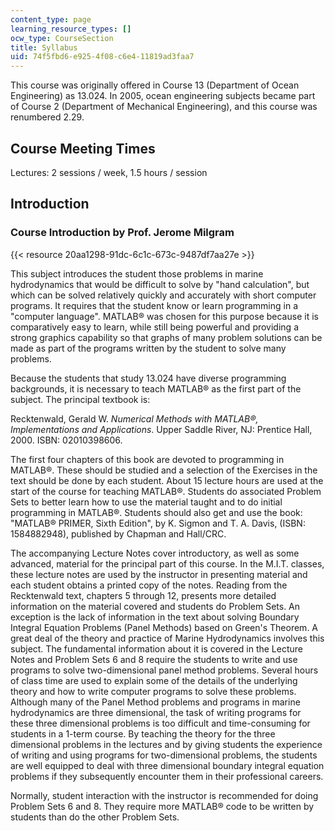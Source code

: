 ```yaml
---
content_type: page
learning_resource_types: []
ocw_type: CourseSection
title: Syllabus
uid: 74f5fbd6-e925-4f08-c6e4-11819ad3faa7
---
```


This course was originally offered in Course 13 (Department of Ocean Engineering) as 13.024. In 2005, ocean engineering subjects became part of Course 2 (Department of Mechanical Engineering), and this course was renumbered 2.29.

Course Meeting Times
--------------------

Lectures: 2 sessions / week, 1.5 hours / session

Introduction
------------

### Course Introduction by Prof. Jerome Milgram

{{< resource 20aa1298-91dc-6c1c-673c-9487df7aa27e >}}

This subject introduces the student those problems in marine hydrodynamics that would be difficult to solve by "hand calculation", but which can be solved relatively quickly and accurately with short computer programs. It requires that the student know or learn programming in a "computer language". MATLAB® was chosen for this purpose because it is comparatively easy to learn, while still being powerful and providing a strong graphics capability so that graphs of many problem solutions can be made as part of the programs written by the student to solve many problems.

Because the students that study 13.024 have diverse programming backgrounds, it is necessary to teach MATLAB® as the first part of the subject. The principal textbook is:

Recktenwald, Gerald W. _Numerical Methods with MATLAB®, Implementations and Applications_. Upper Saddle River, NJ: Prentice Hall, 2000. ISBN: 02010398606.

The first four chapters of this book are devoted to programming in MATLAB®. These should be studied and a selection of the Exercises in the text should be done by each student. About 15 lecture hours are used at the start of the course for teaching MATLAB®. Students do associated Problem Sets to better learn how to use the material taught and to do initial programming in MATLAB®. Students should also get and use the book: "MATLAB® PRIMER, Sixth Edition", by K. Sigmon and T. A. Davis, (ISBN: 1584882948), published by Chapman and Hall/CRC.

The accompanying Lecture Notes cover introductory, as well as some advanced, material for the principal part of this course. In the M.I.T. classes, these lecture notes are used by the instructor in presenting material and each student obtains a printed copy of the notes. Reading from the Recktenwald text, chapters 5 through 12, presents more detailed information on the material covered and students do Problem Sets. An exception is the lack of information in the text about solving Boundary Integral Equation Problems (Panel Methods) based on Green's Theorem. A great deal of the theory and practice of Marine Hydrodynamics involves this subject. The fundamental information about it is covered in the Lecture Notes and Problem Sets 6 and 8 require the students to write and use programs to solve two-dimensional panel method problems. Several hours of class time are used to explain some of the details of the underlying theory and how to write computer programs to solve these problems. Although many of the Panel Method problems and programs in marine hydrodynamics are three dimensional, the task of writing programs for these three dimensional problems is too difficult and time-consuming for students in a 1-term course. By teaching the theory for the three dimensional problems in the lectures and by giving students the experience of writing and using programs for two-dimensional problems, the students are well equipped to deal with three dimensional boundary integral equation problems if they subsequently encounter them in their professional careers.

Normally, student interaction with the instructor is recommended for doing Problem Sets 6 and 8. They require more MATLAB® code to be written by students than do the other Problem Sets.